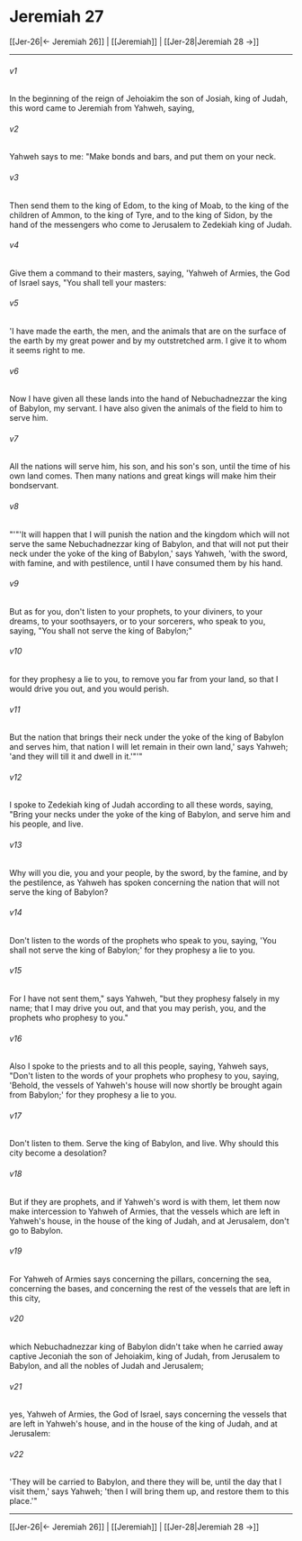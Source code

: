 # Jeremiah 27

[[Jer-26|← Jeremiah 26]] | [[Jeremiah]] | [[Jer-28|Jeremiah 28 →]]
***



###### v1 
In the beginning of the reign of Jehoiakim the son of Josiah, king of Judah, this word came to Jeremiah from Yahweh, saying, 

###### v2 
Yahweh says to me: "Make bonds and bars, and put them on your neck. 

###### v3 
Then send them to the king of Edom, to the king of Moab, to the king of the children of Ammon, to the king of Tyre, and to the king of Sidon, by the hand of the messengers who come to Jerusalem to Zedekiah king of Judah. 

###### v4 
Give them a command to their masters, saying, 'Yahweh of Armies, the God of Israel says, "You shall tell your masters: 

###### v5 
'I have made the earth, the men, and the animals that are on the surface of the earth by my great power and by my outstretched arm. I give it to whom it seems right to me. 

###### v6 
Now I have given all these lands into the hand of Nebuchadnezzar the king of Babylon, my servant. I have also given the animals of the field to him to serve him. 

###### v7 
All the nations will serve him, his son, and his son's son, until the time of his own land comes. Then many nations and great kings will make him their bondservant. 

###### v8 
"'"'It will happen that I will punish the nation and the kingdom which will not serve the same Nebuchadnezzar king of Babylon, and that will not put their neck under the yoke of the king of Babylon,' says Yahweh, 'with the sword, with famine, and with pestilence, until I have consumed them by his hand. 

###### v9 
But as for you, don't listen to your prophets, to your diviners, to your dreams, to your soothsayers, or to your sorcerers, who speak to you, saying, "You shall not serve the king of Babylon;" 

###### v10 
for they prophesy a lie to you, to remove you far from your land, so that I would drive you out, and you would perish. 

###### v11 
But the nation that brings their neck under the yoke of the king of Babylon and serves him, that nation I will let remain in their own land,' says Yahweh; 'and they will till it and dwell in it.'"'" 

###### v12 
I spoke to Zedekiah king of Judah according to all these words, saying, "Bring your necks under the yoke of the king of Babylon, and serve him and his people, and live. 

###### v13 
Why will you die, you and your people, by the sword, by the famine, and by the pestilence, as Yahweh has spoken concerning the nation that will not serve the king of Babylon? 

###### v14 
Don't listen to the words of the prophets who speak to you, saying, 'You shall not serve the king of Babylon;' for they prophesy a lie to you. 

###### v15 
For I have not sent them," says Yahweh, "but they prophesy falsely in my name; that I may drive you out, and that you may perish, you, and the prophets who prophesy to you." 

###### v16 
Also I spoke to the priests and to all this people, saying, Yahweh says, "Don't listen to the words of your prophets who prophesy to you, saying, 'Behold, the vessels of Yahweh's house will now shortly be brought again from Babylon;' for they prophesy a lie to you. 

###### v17 
Don't listen to them. Serve the king of Babylon, and live. Why should this city become a desolation? 

###### v18 
But if they are prophets, and if Yahweh's word is with them, let them now make intercession to Yahweh of Armies, that the vessels which are left in Yahweh's house, in the house of the king of Judah, and at Jerusalem, don't go to Babylon. 

###### v19 
For Yahweh of Armies says concerning the pillars, concerning the sea, concerning the bases, and concerning the rest of the vessels that are left in this city, 

###### v20 
which Nebuchadnezzar king of Babylon didn't take when he carried away captive Jeconiah the son of Jehoiakim, king of Judah, from Jerusalem to Babylon, and all the nobles of Judah and Jerusalem; 

###### v21 
yes, Yahweh of Armies, the God of Israel, says concerning the vessels that are left in Yahweh's house, and in the house of the king of Judah, and at Jerusalem: 

###### v22 
'They will be carried to Babylon, and there they will be, until the day that I visit them,' says Yahweh; 'then I will bring them up, and restore them to this place.'"

***
[[Jer-26|← Jeremiah 26]] | [[Jeremiah]] | [[Jer-28|Jeremiah 28 →]]
